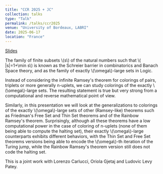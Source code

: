 ```yaml
---
title: "CCR 2025 + JC"
collection: talks
type: "Talk"
permalink: /talks/ccr2025
venue: "University of Bordeaux, LABRI"
date: 2025-06-17
location: "France"
---
```


[Slides](http://quentinlh.github.io/files/CCR2025.pdf)

The family of finite subsets \\(s\\) of the natural numbers such that \\( \|s\|=1+\min s\\) is known as the Schreier barrier in combinatorics and Banach Space theory, and as the family of exactly \\(\omega\\)-large sets in Logic.

Instead of considering the infinite Ramsey's theorem for colorings of pairs, triplets or more generally n-uplets, we can study colorings of the exactly \\(\omega\\)-large sets. The resulting statement is true but very strong from a computational and reverse mathematical point of view.

Similarly, in this presentation we will look at the generalizations to colorings of the exactly \\(\omega\\)-large sets of other (Ramsey-like) theorems such as Friedman's Free Set and Thin Set theorems and of the Rainbow Ramsey's theorem. Surprisingly, although all these theorems have a low computational power in the case of coloring of n-uplets (none of them being able to compute the halting set), their exactly \\(\omega\\)-large counterparts exhibits different behaviors, with the Thin Set and Free Set theorems versions being able to encode the \\(\omega\\)-th iteration of the Turing jump, while the Rainbow Ramsey's theorem version still does not code the halting set.

This is a joint work with Lorenzo Carlucci, Oriola Gjetaj and Ludovic Levy Patey.



